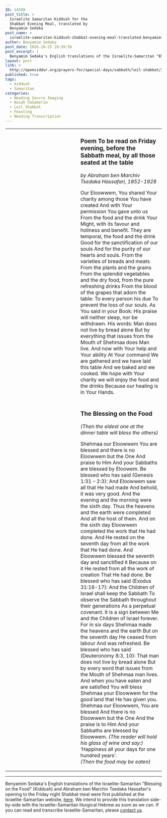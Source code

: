 ```yaml
---
ID: 14599
post_title: >
  Israelite Samaritan Kiddush for the
  Shabbat Evening Meal, translated by
  Benyamim Sedaka
post_name: >
  israelite-samaritan-kiddush-shabbat-evening-meal-translated-benyamim-sedaka
author: Benyamim Sedaka
post_date: 2016-10-25 18:39:56
post_excerpt: |
  Benyamim Sedaka's English translations of the Israelite-Samaritan "Blessing on the Food" (Kiddush) and Abraham ben Marchiv Tsedaka Hassafari's opening to the Friday night Shabbat meal
layout: post
link: >
  http://opensiddur.org/prayers-for/special-days/sabbath/leil-shabbat/israelite-samaritan-kiddush-shabbat-evening-meal-translated-benyamim-sedaka/
published: true
tags:
  - kiddush
  - Samaritan
categories:
  - Needing Source Imaging
  - Nusaḥ haSamerim
  - Leil Shabbat
  - Feasting
  - Needing Transcription
---
```

<table style="margin-left: auto;margin-right: auto;">
<tbody>
<tr><td style="vertical-align:top;" width="46%">
<div class="liturgy" style="text-align: right;"><span lang="he">

</span></div></td>

<td style="vertical-align:top;" width="53%"><div class="english">
<h3>Poem To be read on Friday evening, before the Sabbath meal, by all those seated at the table</h3>
<em>by Abraham ben Marchiv Tsedaka Hassafari, 1852-1928</em>
 
Our Eloowwem,
You shared Your charity among those You have created
And with Your permission You gave unto us
From the food and the drink
Your Might, with its favour and holiness and benefit.
They are temporal, the food and the drink
Good for the sanctification of our souls
And for the purity of our hearts and souls.
From the varieties of breads and meats
From the plants and the grains
From the splendid vegetables and the dry food, from the pure refreshing drinks
From the blood of the grapes that adorn the table:
To every person his due
To prevent the loss of our souls.
As You said in your Book:
His praise will neither sleep, nor be withdrawn.
His words: Man does not live by bread alone
But by everything that issues from the Mouth of Shehmaa does Man live.
And now with Your help and Your ability
At Your command
We are gathered and we have laid this table
And we baked and we cooked.
We hope with Your charity we will enjoy the food and the drinks
Because our healing is in Your Hands.
</div></td>
</tr>


<tr><td style="vertical-align:top;" width="46%">
<div class="liturgy" style="text-align: right;"><span lang="he">

</span></div></td>

<td style="vertical-align:top;" width="53%"><div class="english">
<h3>The Blessing on the Food</h3>
<em>(Then the eldest one at the dinner table will bless the others)</em>
 
Shehmaa our Eloowwem
You are blessed and there is no Eloowwem but the One
And praise to Him
And your Sabbaths are blessed by Eloowem.
Be blessed who has said (Genesis 1:31 – 2:3):
And Eloowwem saw all that He had made
And behold, it was very good.
And the evening and the morning were the sixth day.
Thus the heavens and the earth were completed
And all the host of them.
And on the sixth day Eloowwem completed the work that He had done.
And He rested on the seventh day from all the work that He had done.
And Eloowwem blessed the seventh day and sanctified it
Because on it He rested from all the work of creation
That He had done.
Be blessed who has said (Exodus 31:16-17):
And the Children of Israel shall keep the Sabbath
To observe the Sabbath throughout their generations
As a perpetual covenant.
It is a sign between Me and the Children of Israel forever.
For in six days Shehmaa made the heavens and the earth
But on the seventh day He ceased from labour
And was refreshed.
Be blessed who has said (Deuteronomy 8:3, 10):
That man does not live by bread alone
But by every word that issues from the Mouth of Shehmaa man lives.
And when you have eaten and are satisfied
You will bless Shehmaa your Eloowwem for the good land that He has given you.
Shehmaa our Eloowwem, You are blessed
And there is no Eloowwem but the One
And the praise is to Him
And your Sabbaths are blessed by Eloowwem.
<em>(The reader will hold his glass of wine and say:)</em>
‘Happiness all your days for one hundred years’.  
<em>(Then the food may be eaten)</em>
</div></td>
</tr>
</tbody>
</tbody></table>


<hr />
Benyamim Sedaka's English translations of the Israelite-Samaritan "Blessing on the Food" (Kiddush) and Abraham ben Marchiv Tsedaka Hassafari's opening to the Friday night Shabbat meal were first published at the Israelite-Samaritan website, <a href="https://www.israelite-samaritans.com/religion/prayer/">here</a>. We intend to provide this translation side-by-side with the Israelite-Samaritan liturgical Hebrew as soon as we can. If you can read and transcribe Israelite-Samaritan, please <a href="http://opensiddur.org/contact/">contact us</a>.